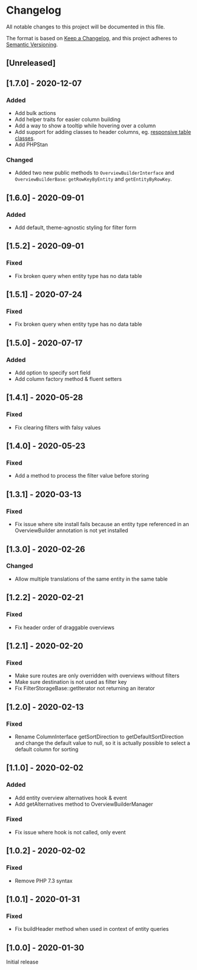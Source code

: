 # Changelog
All notable changes to this project will be documented in this file.

The format is based on [Keep a Changelog](https://keepachangelog.com/en/1.0.0/),
and this project adheres to [Semantic Versioning](https://semver.org/spec/v2.0.0.html).

## [Unreleased]

## [1.7.0] - 2020-12-07
### Added
- Add bulk actions
- Add helper traits for easier column building
- Add a way to show a tooltip while hovering over a column
- Add support for adding classes to header columns, eg. [responsive table classes](https://www.drupal.org/node/1796238).
- Add PHPStan

### Changed
- Added two new public methods to `OverviewBuilderInterface` and `OverviewBuilderBase`: `getRowKeyByEntity` and 
  `getEntityByRowKey`.

## [1.6.0] - 2020-09-01
### Added
- Add default, theme-agnostic styling for filter form

## [1.5.2] - 2020-09-01
### Fixed
- Fix broken query when entity type has no data table

## [1.5.1] - 2020-07-24
### Fixed
- Fix broken query when entity type has no data table

## [1.5.0] - 2020-07-17
### Added
- Add option to specify sort field
- Add column factory method & fluent setters

## [1.4.1] - 2020-05-28
### Fixed
- Fix clearing filters with falsy values

## [1.4.0] - 2020-05-23
### Fixed
- Add a method to process the filter value before storing

## [1.3.1] - 2020-03-13
### Fixed
- Fix issue where site install fails because an entity type referenced in an OverviewBuilder annotation is not yet installed

## [1.3.0] - 2020-02-26
### Changed
- Allow multiple translations of the same entity in the same table

## [1.2.2] - 2020-02-21
### Fixed
- Fix header order of draggable overviews

## [1.2.1] - 2020-02-20
### Fixed
- Make sure routes are only overridden with overviews without filters
- Make sure destination is not used as filter key
- Fix FilterStorageBase::getIterator not returning an iterator

## [1.2.0] - 2020-02-13
### Fixed
- Rename ColumnInterface getSortDirection to getDefaultSortDirection and change the default value to null, so it is actually possible to select a default column for sorting

## [1.1.0] - 2020-02-02
### Added
- Add entity overview alternatives hook & event
- Add getAlternatives method to OverviewBuilderManager

### Fixed
- Fix issue where hook is not called, only event

## [1.0.2] - 2020-02-02
### Fixed
- Remove PHP 7.3 syntax

## [1.0.1] - 2020-01-31
### Fixed
- Fix buildHeader method when used in context of entity queries

## [1.0.0] - 2020-01-30
Initial release
